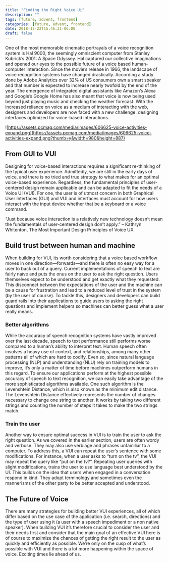 ```yaml
---
title: "Finding the Right Voice Ui"
description: ""
tags: [future, advent, frontend]
categories: [future, advent, frontend]
date: 2018-12-22T15:46:21-06:00
draft: false
---
```


One of the most memorable cinematic portrayals of a voice recognition system is Hal 9000, the seemingly omniscient computer from Stanley Kubrick’s 2001: A Space Odyssey. Hal captured our collective imaginations and opened our eyes to the possible future of a voice based human-computer interaction. Since the movie’s release in 1966, the landscape of voice recognition systems have changed drastically. According a study done by Adobe Analytics over 32% of US consumers own a smart speaker and that number is expected to increase nearly twofold by the end of the year. The emergence of integrated digital assistants like Amazon’s Alexa and Google’s Google Home has also meant that voice is now being used beyond just playing music and checking the weather forecast. With the increased reliance on voice as a medium of interacting with the web, designers and developers are now faced with a new challenge: designing interfaces optimized for voice-based interactions.

![https://assets.pcmag.com/media/images/606625-voice-activities-expand.png](https://assets.pcmag.com/media/images/606625-voice-activities-expand.png?thumb=y&width=980&height=887)

## From GUI to VUI

Designing for voice-based interactions requires a significant re-thinking of the typical user experience. Admittedly, we are still in the early days of voice, and there is no tried and true strategy to what makes for an optimal voice-based experience. Regardless, the fundamental principles of user-centered design remain applicable and can be adapted to fit the needs of a Voice UI (VUI). For one, the user is of utmost concern in both Graphical User Interfaces (GUI) and VUI and interfaces must account for how users interact with the input device whether that be a keyboard or a voice command.

“Just because voice interaction is a relatively new technology doesn’t mean the fundamentals of user-centered design don’t apply.”
– Kathryn Whitenton, The Most Important Design Principles of Voice UX

## Build trust between human and machine

When building for VUI, its worth considering that a voice based workflow moves in one direction—forwards—and there is often no easy way for a user to back out of a query. Current implementations of speech to text are fairly naïve and puts the onus on the user to ask the right question. Users themselves expect to be understood and get exactly what they requested. This disconnect between the expectations of the user and the machine can be a cause for frustration and lead to a reduced level of trust in the system (by the user of course). To tackle this, designers and developers can build guard rails into their applications to guide users to asking the right questions and implement helpers so machines can better guess what a user really means.

### Better algorithms

While the accuracy of speech recognition systems have vastly improved over the last decade, speech to text performance still performs worse compared to a human’s ability to interpret text. Human speech often involves a heavy use of context, and relationships, among many other patterns all of which are hard to codify. Even so, since natural language processing (NLP) and understanding (NLU) rely on training models to improve, it’s only a matter of time before machines outperform humans in this regard. To ensure our applications perform at the highest possible accuracy of speech to text recognition, we can easily take advantage of the more sophisticated algorithms available. One such algorithm is the Levenshtein Distance, which is also known as the minimum edit distance. The Levenshtein Distance effectively represents the number of changes necessary to change one string to another. It works by taking two different strings and counting the number of steps it takes to make the two strings match.

### Train the user

Another way to ensure optimal success in VUI is to train the user to ask the right question. As we covered in the earlier section, users are often wordy and verbose. They may also use verbiage and phrases unfamiliar to a computer. To address this, a VUI can repeat the user’s sentence with some modifications. For instance, when a user asks to “turn on the tv”, the VUI may repeat the query like “put on the tv?”. Repeating user queries with slight modifications, trains the user to use language best understood by the UI. This builds on the idea that users when engaged in a conversation respond in kind. They adopt terminology and sometimes even the mannerisms of the other party to be better accepted and understood.

## The Future of Voice

There are many strategies for building better VUI experiences, all of which differ based on the use case of the application (i.e. search, directions) and the type of user using it (a user with a speech impediment or a non native speaker). When building VUI it’s therefore crucial to consider the user and their needs first and consider that the main goal of an effective VUI here is of course to maximize the chances of getting the right result to the user as quickly and efficiently as possible. We’re only on the cusp of what’s possible with VUI and there is a lot more happening within the space of voice. Exciting times lie ahead of us.
